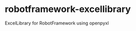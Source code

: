 robotframework-excellibrary
===========================

ExcelLibrary for RobotFramework using openpyxl
